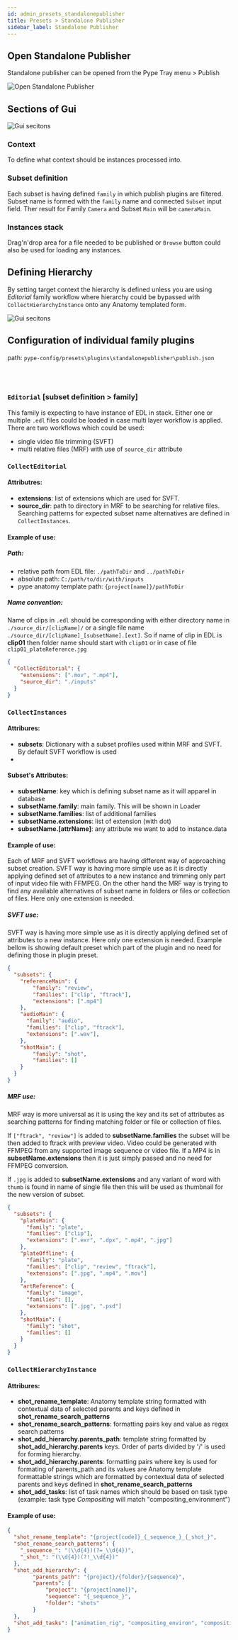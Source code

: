 ```yaml
---
id: admin_presets_standalonepublisher
title: Presets > Standalone Publisher
sidebar_label: Standalone Publisher
---
```


## Open Standalone Publisher

Standalone publisher can be opened from the Pype Tray menu > Publish

![Open Standalone Publisher](assets/standalonepublisher_open.png)

## Sections of Gui

![Gui secitons](assets/standalonepublisher_sections.png)

### Context

To define what context should be instances processed into.

### Subset definition

Each subset is having defined `family` in which publish plugins are filtered.
Subset name is formed with the `family` name and connected `Subset` input field. Ther result for Family `Camera` and Subset `Main` will be `cameraMain`.

### Instances stack

Drag'n'drop area for a file needed to be published or `Browse` button could also be used for loading any instances.

## Defining Hierarchy

By setting target context the hierarchy is defined unless you are using _Editorial_ family workflow where hierarchy could be bypassed with `CollectHierarchyInstance` onto any Anatomy templated form.

![Gui secitons](assets/standalonepublisher_context.png)

## Configuration of individual family plugins

path: `pype-config/presets\plugins\standalonepublisher\publish.json`

<br></br>

### `Editorial` [subset definition > family]

This family is expecting to have instance of EDL in stack. Either one or multiple `.edl` files could be loaded in case multi layer workflow is applied.
There are two workflows which could be used:

-   single video file trimming (SVFT)
-   multi relative files (MRF) with use of `source_dir` attribute  

### `CollectEditorial`

#### Attributres:

-   **extensions**: list of extensions which are used for SVFT.
-   **source_dir**: path to directory in MRF to be searching for relative files. Searching patterns for expected subset name alternatives are defined in `CollectInstances`.

#### Example of use:

##### Path:

-   relative path from EDL file: `./pathToDir` and `../pathToDir`
-   absolute path: `C:/path/to/dir/with/inputs`
-   pype anatomy template path: `{project[name]}/pathToDir`

##### Name convention:

Name of clips in `.edl` should be corresponding with either directory name in `./source_dir/[clipName]/` or a single file name `./source_dir/[clipName]_[subsetName].[ext]`. So if name of clip in EDL is **clip01** then folder name should start with `clip01` or in case of file `clip01_plateReference.jpg`

```json
{
  "CollectEditorial": {
    "extensions": [".mov", ".mp4"],
    "source_dir": "./inputs"
  }
}
```

### `CollectInstances`

#### Attribures:

-   **subsets**: Dictionary with a subset profiles used within MRF and SVFT. By default SVFT workflow is used
-   

#### Subset's Attributes:

-   **subsetName**: key which is defining subset name as it will apparel in database
-   **subsetName.family**: main family. This will be shown in Loader
-   **subsetName.families**: list of additional families
-   **subsetName.extensions**: list of extension (with dot)
-   **subsetName.[attrName]**: any attribute we want to add to instance.data

#### Example of use:

Each of MRF and SVFT workflows are having different way of approaching subset creation. SVFT way is having more simple use as it is directly applying defined set of attributes to a new instance and trimming only part of input video file with FFMPEG. On the other hand the MRF way is trying to find any available alternatives of subset name in folders or files or collection of files. Here only one extension is needed.

##### SVFT use:

SVFT way is having more simple use as it is directly applying defined set of attributes to a new instance. Here only one extension is needed. Example bellow is showing default preset which part of the plugin and no need for defining those in plugin preset.

```json
{
  "subsets": {
    "referenceMain": {
        "family": "review",
        "families": ["clip", "ftrack"],
        "extensions": [".mp4"]
    },
    "audioMain": {
      "family": "audio",
      "families": ["clip", "ftrack"],
      "extensions": [".wav"],
    },
    "shotMain": {
        "family": "shot",
        "families": []
    }
  }
}
```

##### MRF use:

MRF way is more universal as it is using the key and its set of attributes as searching patterns for finding matching folder or file or collection of files.

If `["ftrack", "review"]` is added to **subsetName.families** the subset will be then added to ftrack with preview video. Video could be generated with FFMPEG from any supported image sequence or video file. If a MP4 is in **subsetName.extensions** then it is just simply passed and no need for FFMPEG conversion.

If `.jpg` is added to **subsetName.extensions** and any variant of word with `thumb` is found in name of single file then this will be used as thumbnail for the new version of subset.

```json
{
  "subsets": {
    "plateMain": {
      "family": "plate",
      "families": ["clip"],
      "extensions": [".exr", ".dpx", ".mp4", ".jpg"]
    },
    "plateOffline": {
      "family": "plate",
      "families": ["clip", "review", "ftrack"],
      "extensions": [".jpg", ".mp4", ".mov"]
    },
    "artReference": {
      "family": "image",
      "families": [],
      "extensions": [".jpg", ".psd"]
    },
    "shotMain": {
      "family": "shot",
      "families": []
    }
  }
}
```

### `CollectHierarchyInstance`

#### Attribures:

-   **shot_rename_template**: Anatomy template string formatted with contextual data of selected parents and keys defined in **shot_rename_search_patterns**
-   **shot_rename_search_patterns**: formatting pairs key and value as regex search patterns
-   **shot_add_hierarchy.parents_path**: template string formatted by **shot_add_hierarchy.parents** keys. Order of parts divided by '/' is used for forming hierarchy.
-   **shot_add_hierarchy.parents**: formatting pairs where key is used for formating of parents_path and its values are Anatomy template formattable strings which are formatted by contextual data of selected parents and keys defined in **shot_rename_search_patterns**
-   **shot_add_tasks**: list of task names which should be based on task type (example: task type _Compositing_ will match "compositing_environment")

#### Example of use:

```json
{
  "shot_rename_template": "{project[code]}_{_sequence_}_{_shot_}",
  "shot_rename_search_patterns": {
    "_sequence_": "(\\d{4})(?=_\\d{4})",
    "_shot_": "(\\d{4})(?!_\\d{4})"
  },
  "shot_add_hierarchy": {
        "parents_path": "{project}/{folder}/{sequence}",
        "parents": {
            "project": "{project[name]}",
            "sequence": "{_sequence_}",
            "folder": "shots"
        }
  },
  "shot_add_tasks": ["animation_rig", "compositing_environ", "compositing_all", "Art"]
}
```
